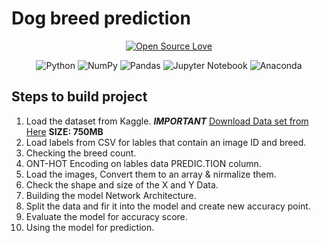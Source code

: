 # Dog breed prediction


<div>
<center>

[![Open Source Love](https://badges.frapsoft.com/os/v1/open-source.svg?v=103)](https://github.com/ellerbrock/open-source-badges/)
</center>
</div>

<center>

![Python](https://img.shields.io/badge/python-3670A0?style=for-the-badge&logo=python&logoColor=ffdd54)
![NumPy](https://img.shields.io/badge/numpy-%23013243.svg?style=for-the-badge&logo=numpy&logoColor=white)
![Pandas](https://img.shields.io/badge/pandas-%23150458.svg?style=for-the-badge&logo=pandas&logoColor=white)
![Jupyter Notebook](https://img.shields.io/badge/jupyter-%23FA0F00.svg?style=for-the-badge&logo=jupyter&logoColor=white)
![Anaconda](https://img.shields.io/badge/Anaconda-%2344A833.svg?style=for-the-badge&logo=anaconda&logoColor=white)
</center>

## Steps to build project

1. Load the dataset from Kaggle. ***IMPORTANT*** [Download Data set from Here](https://www.kaggle.com/catherinehorng/dogbreedidfromcomp/download) **SIZE: 750MB**
2. Load labels from CSV for lables that contain an image ID and breed.
3. Checking the breed count.
4. ONT-HOT Encoding on lables data PREDIC.TION column.
5. Load the images, Convert them to an array & nirmalize them.
6. Check the shape and size of the X and Y Data.
7. Building the model Network Architecture.
8. Split the data and fir it into the model and create new accuracy point.
9. Evaluate the model for accuracy score.
10. Using the model for prediction.

